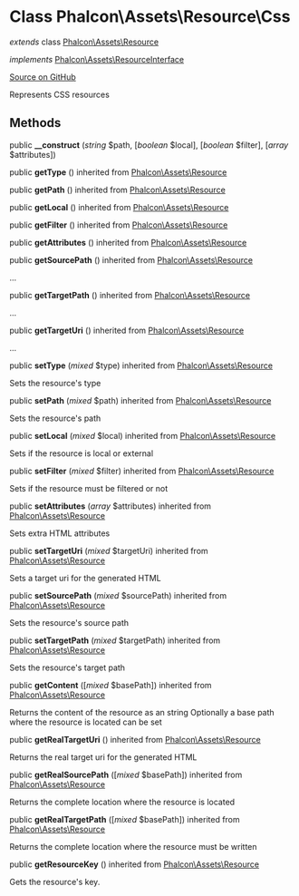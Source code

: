 # Class **Phalcon\\Assets\\Resource\\Css**

*extends* class [Phalcon\Assets\Resource](/en/3.2/api/Phalcon_Assets_Resource)

*implements* [Phalcon\Assets\ResourceInterface](/en/3.2/api/Phalcon_Assets_ResourceInterface)

<a href="https://github.com/phalcon/cphalcon/blob/master/phalcon/assets/resource/css.zep" class="btn btn-default btn-sm">Source on GitHub</a>

Represents CSS resources


## Methods
public  **__construct** (*string* $path, [*boolean* $local], [*boolean* $filter], [*array* $attributes])





public  **getType** () inherited from [Phalcon\Assets\Resource](/en/3.2/api/Phalcon_Assets_Resource)





public  **getPath** () inherited from [Phalcon\Assets\Resource](/en/3.2/api/Phalcon_Assets_Resource)





public  **getLocal** () inherited from [Phalcon\Assets\Resource](/en/3.2/api/Phalcon_Assets_Resource)





public  **getFilter** () inherited from [Phalcon\Assets\Resource](/en/3.2/api/Phalcon_Assets_Resource)





public  **getAttributes** () inherited from [Phalcon\Assets\Resource](/en/3.2/api/Phalcon_Assets_Resource)





public  **getSourcePath** () inherited from [Phalcon\Assets\Resource](/en/3.2/api/Phalcon_Assets_Resource)

...


public  **getTargetPath** () inherited from [Phalcon\Assets\Resource](/en/3.2/api/Phalcon_Assets_Resource)

...


public  **getTargetUri** () inherited from [Phalcon\Assets\Resource](/en/3.2/api/Phalcon_Assets_Resource)

...


public  **setType** (*mixed* $type) inherited from [Phalcon\Assets\Resource](/en/3.2/api/Phalcon_Assets_Resource)

Sets the resource's type



public  **setPath** (*mixed* $path) inherited from [Phalcon\Assets\Resource](/en/3.2/api/Phalcon_Assets_Resource)

Sets the resource's path



public  **setLocal** (*mixed* $local) inherited from [Phalcon\Assets\Resource](/en/3.2/api/Phalcon_Assets_Resource)

Sets if the resource is local or external



public  **setFilter** (*mixed* $filter) inherited from [Phalcon\Assets\Resource](/en/3.2/api/Phalcon_Assets_Resource)

Sets if the resource must be filtered or not



public  **setAttributes** (*array* $attributes) inherited from [Phalcon\Assets\Resource](/en/3.2/api/Phalcon_Assets_Resource)

Sets extra HTML attributes



public  **setTargetUri** (*mixed* $targetUri) inherited from [Phalcon\Assets\Resource](/en/3.2/api/Phalcon_Assets_Resource)

Sets a target uri for the generated HTML



public  **setSourcePath** (*mixed* $sourcePath) inherited from [Phalcon\Assets\Resource](/en/3.2/api/Phalcon_Assets_Resource)

Sets the resource's source path



public  **setTargetPath** (*mixed* $targetPath) inherited from [Phalcon\Assets\Resource](/en/3.2/api/Phalcon_Assets_Resource)

Sets the resource's target path



public  **getContent** ([*mixed* $basePath]) inherited from [Phalcon\Assets\Resource](/en/3.2/api/Phalcon_Assets_Resource)

Returns the content of the resource as an string
Optionally a base path where the resource is located can be set



public  **getRealTargetUri** () inherited from [Phalcon\Assets\Resource](/en/3.2/api/Phalcon_Assets_Resource)

Returns the real target uri for the generated HTML



public  **getRealSourcePath** ([*mixed* $basePath]) inherited from [Phalcon\Assets\Resource](/en/3.2/api/Phalcon_Assets_Resource)

Returns the complete location where the resource is located



public  **getRealTargetPath** ([*mixed* $basePath]) inherited from [Phalcon\Assets\Resource](/en/3.2/api/Phalcon_Assets_Resource)

Returns the complete location where the resource must be written



public  **getResourceKey** () inherited from [Phalcon\Assets\Resource](/en/3.2/api/Phalcon_Assets_Resource)

Gets the resource's key.



